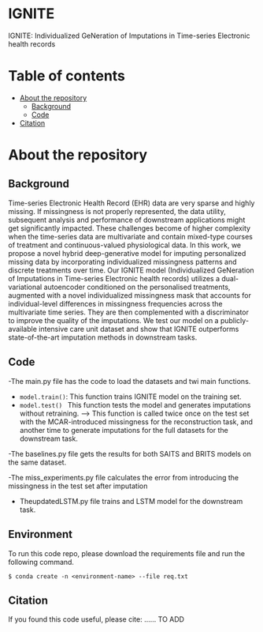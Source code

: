 # IGNITE
IGNITE: Individualized GeNeration of Imputations in Time-series Electronic health records

Table of contents
=================

<!--ts-->
   * [About the repository](#About-the-repository)
      * [Background](#Background)
      * [Code](#Code)
   * [Citation](#Citation)
   
<!--te-->

About the repository
============
## Background
 
Time-series Electronic Health Record (EHR) data are very sparse and highly missing. If missingness is not properly represented, the data utility, subsequent analysis and performance of downstream applications might get significantly impacted. These challenges become of higher complexity when the time-series data are multivariate and contain mixed-type courses of treatment and continuous-valued physiological data.
In this work, we propose a novel hybrid deep-generative model for imputing personalized missing data by incorporating individualized missingness patterns and discrete treatments over time. Our IGNITE model (Individualized GeNeration of Imputations in Time-series Electronic health records) utilizes a dual-variational autoencoder conditioned on the personalised treatments, augmented with a novel individualized missingness mask that accounts for individual-level differences in missingness frequencies across the multivariate time series. They are then complemented with a discriminator to improve the quality of the imputations. We test our model on a publicly-available intensive care unit dataset and show that IGNITE outperforms state-of-the-art imputation methods in downstream tasks.

## Code 

-The main.py file has the code to load the datasets and twi main functions.
* ```model.train()```: This function trains IGNITE model on the training set.
* ```model.test() ```  This function tests the model and generates imputations without retraining.
--> This function is called twice once on the test set with the MCAR-introduced missingness for the reconstruction task, and another time to generate imputations for the full datasets for the downstream task.


-The baselines.py file gets the results for both SAITS and BRITS models on the same dataset.

-The miss_experiments.py file calculates the error from introducing the missingness in the test set after imputation

- TheupdatedLSTM.py file trains and LSTM model for the downstream task.
## Environment

To run this code repo, please download the requirements file and run the following command.
```
$ conda create -n <environment-name> --file req.txt
```

## Citation


If you found this code useful, please cite: ...... TO ADD

